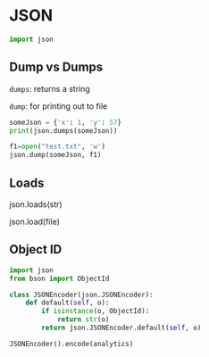 # JSON

```python
import json
```

## Dump vs Dumps

`dumps`: returns a string

`dump`: for printing out to file

```python
someJson = {'x': 1, 'y': 57}
print(json.dumps(someJson))

f1=open("test.txt", 'w')
json.dump(someJson, f1)
```

## Loads

json.loads(str)

json.load(file)

## Object ID

```python
import json
from bson import ObjectId

class JSONEncoder(json.JSONEncoder):
    def default(self, o):
        if isinstance(o, ObjectId):
            return str(o)
        return json.JSONEncoder.default(self, o)

JSONEncoder().encode(analytics)
```